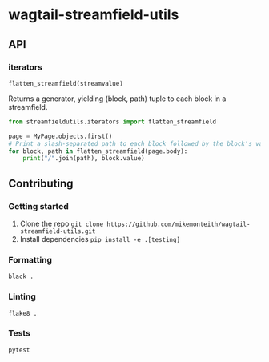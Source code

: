 # wagtail-streamfield-utils

## API

### iterators

`flatten_streamfield(streamvalue)`

Returns a generator, yielding (block, path) tuple to each block in a streamfield.

```py
from streamfieldutils.iterators import flatten_streamfield

page = MyPage.objects.first()
# Print a slash-separated path to each block followed by the block's value.
for block, path in flatten_streamfield(page.body):
    print("/".join(path), block.value)
```

## Contributing

### Getting started

1. Clone the repo `git clone https://github.com/mikemonteith/wagtail-streamfield-utils.git`
2. Install dependencies `pip install -e .[testing]`

### Formatting

`black .`

### Linting

`flake8 .`

### Tests

`pytest`
